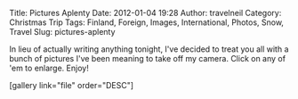 Title: Pictures Aplenty
Date: 2012-01-04 19:28
Author: travelneil
Category: Christmas Trip
Tags: Finland, Foreign, Images, International, Photos, Snow, Travel
Slug: pictures-aplenty

In lieu of actually writing anything tonight, I've decided to treat you
all with a bunch of pictures I've been meaning to take off my camera.
Click on any of 'em to enlarge. Enjoy!

[gallery link="file" order="DESC"]
